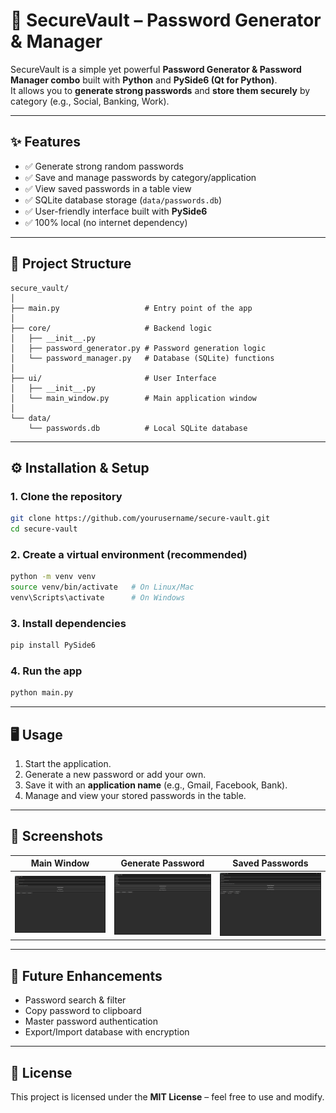 # 🔐 SecureVault – Password Generator & Manager

SecureVault is a simple yet powerful **Password Generator & Password Manager combo** built with **Python** and **PySide6 (Qt for Python)**.  
It allows you to **generate strong passwords** and **store them securely** by category (e.g., Social, Banking, Work).

---

## ✨ Features

- ✅ Generate strong random passwords   
- ✅ Save and manage passwords by category/application  
- ✅ View saved passwords in a table view  
- ✅ SQLite database storage (`data/passwords.db`)  
- ✅ User-friendly interface built with **PySide6**  
- ✅ 100% local (no internet dependency)  

---

## 📂 Project Structure

```
secure_vault/
│
├── main.py                   # Entry point of the app
│
├── core/                     # Backend logic
│   ├── __init__.py
│   ├── password_generator.py # Password generation logic
│   └── password_manager.py   # Database (SQLite) functions
│
├── ui/                       # User Interface
│   ├── __init__.py
│   └── main_window.py        # Main application window
│
└── data/
    └── passwords.db          # Local SQLite database
```

---

## ⚙️ Installation & Setup

### 1. Clone the repository
```bash
git clone https://github.com/yourusername/secure-vault.git
cd secure-vault
```

### 2. Create a virtual environment (recommended)
```bash
python -m venv venv
source venv/bin/activate   # On Linux/Mac
venv\Scripts\activate      # On Windows
```

### 3. Install dependencies
```bash
pip install PySide6
```

### 4. Run the app
```bash
python main.py
```

---

## 🖥️ Usage

1. Start the application.  
2. Generate a new password or add your own.  
3. Save it with an **application name** (e.g., Gmail, Facebook, Bank).  
4. Manage and view your stored passwords in the table.  

---

## 📸 Screenshots

| Main Window | Generate Password | Saved Passwords |
|-------------|-------------------|-----------------|
| ![Main](secure_vault/screenshots/main_window.png) | ![Generate](secure_vault/screenshots/generate.png) | ![Saved](secure_vault/screenshots/saved.png) |

---

## 🚀 Future Enhancements

- Password search & filter  
- Copy password to clipboard  
- Master password authentication  
- Export/Import database with encryption  

---

## 📜 License

This project is licensed under the **MIT License** – feel free to use and modify.  
